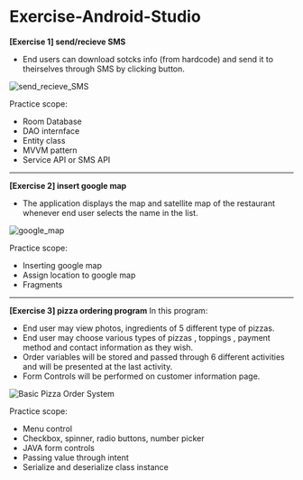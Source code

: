 # Exercise-Android-Studio

**[Exercise 1] send/recieve SMS**
* End users can download sotcks info (from hardcode) and send it to theirselves through SMS by clicking button.

![send_recieve_SMS](./screenShots/exercise1_SMS.gif?raw=true)

Practice scope:
* Room Database 
* DAO internface
* Entity class
* MVVM pattern 
* Service API or SMS API
-----------------------------------------------------------------------------
**[Exercise 2] insert google map**
* The application displays the map and satellite map of the restaurant whenever end user selects the name in the list. 

![google_map](./screenShots/exercise2_google_map.gif?raw=true)

Practice scope:
* Inserting google map
* Assign location to google map
* Fragments

-----------------------------------------------------------------------------
**[Exercise 3] pizza ordering program**
In this program:
* End user may view photos, ingredients of 5 different type of pizzas.
* End user may choose various types of pizzas , toppings , payment method and contact information as they wish.
* Order variables will be stored and passed through 6 different activities and will be presented at the last activity.
* Form Controls will be performed on customer information page. 
 
![Basic Pizza Order System](./screenShots/exercise3_order_pizza.gif?)

Practice scope:
* Menu control
* Checkbox, spinner, radio buttons, number picker
* JAVA form controls
* Passing value through intent
* Serialize and deserialize class instance
